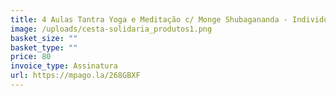 ```yaml
---
title: 4 Aulas Tantra Yoga e Meditação c/ Monge Shubagananda - Individual
image: /uploads/cesta-solidaria_produtos1.png
basket_size: ""
basket_type: ""
price: 80
invoice_type: Assinatura
url: https://mpago.la/268GBXF
---
```

